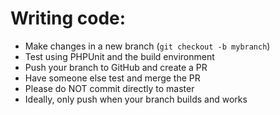 # Writing code:

- Make changes in a new branch (```git checkout -b mybranch```)
- Test using PHPUnit and the build environment
- Push your branch to GitHub and create a PR
- Have someone else test and merge the PR
- Please do NOT commit directly to master
- Ideally, only push when your branch builds and works

